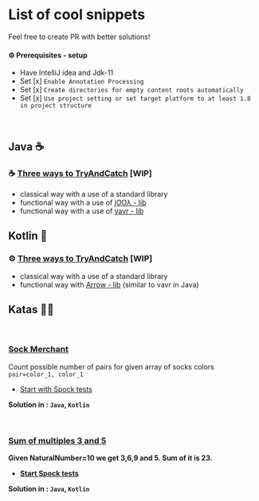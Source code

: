 # List of cool snippets

Feel free to create PR with better solutions!

#### ⚙ Prerequisites - setup
* Have IntelliJ idea and Jdk-11
* Set [x] `Enable Annotation Processing` 
* Set [x] `Create directories for empty content roots automatically`
* Set [x] `Use project setting or set target platform to at least 1.8 in project structure`

<br>

## Java  ☕

### ☕ [Three ways to TryAndCatch]() [WIP]

* classical way with a use of a standard library
* functional way with a use of [jOOλ - lib](https://github.com/jOOQ/jOOL) 
* functional way with a use of [vavr - lib](https://github.com/vavr-io/vavr)

## Kotlin 💪

### ⚙ [Three ways to TryAndCatch]() [WIP]

* classical way with a use of a standard library
* functional way with [Arrow - lib](https://arrow-kt.io/docs/) (similar to vavr in Java)

## Katas 🥋🥋

<br>

### [Sock Merchant](https://www.hackerrank.com/challenges/sock-merchant/problem?h_l=interview&playlist_slugs%5B%5D=interview-preparation-kit&playlist_slugs%5B%5D=warmup) 

Count possible number of pairs for given array of socks colors `pair=color_1, color_1`

* [Start with Spock tests](https://github.com/braintelligencePL/snippets-and-katas-of-jvm-languages/blob/master/katas/src/test/groovy/pl/braintelligence/katas/_1_SocketsPairsTest.groovy)

<b> Solution in <b>: `Java`, `Kotlin`

<br>

### [Sum of multiples 3 and 5](https://www.hackerrank.com/contests/projecteuler/challenges/euler001/problem)

Given NaturalNumber=10 we get 3,6,9 and 5. Sum of it is 23.

* [Start Spock tests](https://github.com/braintelligencePL/snippets-and-katas-of-jvm-languages/blob/master/katas/src/test/groovy/pl/braintelligence/katas/_2_Multiples_of_3_5_Test.groovy)

<b> Solution in <b>: `Java`, `Kotlin`
  
<br>



